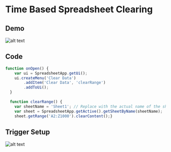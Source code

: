 # Time Based Spreadsheet Clearing 

## Demo
![alt text](https://github.com/71xn/google-apps-script/clearSpreadsheet/script-demo.gif "Text 1")

## Code
```javascript
function onOpen() {
    var ui = SpreadsheetApp.getUi();
    ui.createMenu('Clear Data')
        .addItem('Clear Data', 'clearRange')
        .addToUi();
  }
  
  function clearRange() {
    var sheetName = 'Sheet1'; // Replace with the actual name of the sheet
    var sheet = SpreadsheetApp.getActive().getSheetByName(sheetName);
    sheet.getRange('A2:Z1000').clearContent();}
```

## Trigger Setup
![alt text](https://github.com/71xn/google-apps-script/clearSpreadsheet/trigger.png "Text 1")
